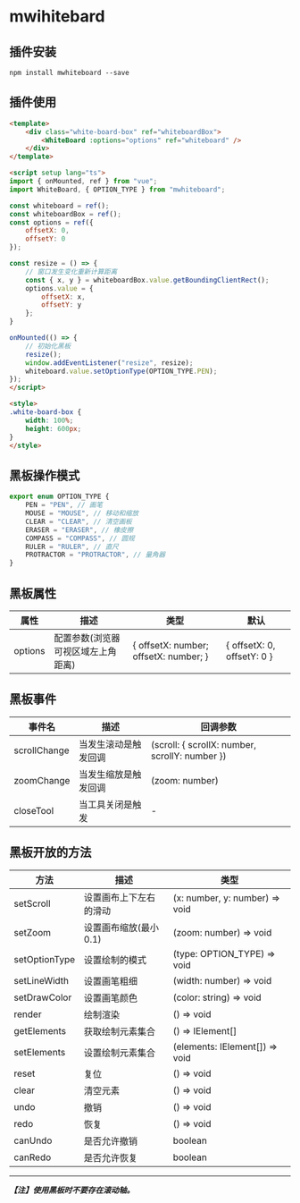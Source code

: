 # mwihitebard

## 插件安装
```shell
npm install mwhiteboard --save
```

## 插件使用
```html
<template>
    <div class="white-board-box" ref="whiteboardBox">
        <WhiteBoard :options="options" ref="whiteboard" />
    </div>
</template>

<script setup lang="ts">
import { onMounted, ref } from "vue";
import WhiteBoard, { OPTION_TYPE } from "mwhiteboard";

const whiteboard = ref();
const whiteboardBox = ref();
const options = ref({
    offsetX: 0,
    offsetY: 0
});

const resize = () => {
    // 窗口发生变化重新计算距离
    const { x, y } = whiteboardBox.value.getBoundingClientRect();
    options.value = {
        offsetX: x,
        offsetY: y
    };
}

onMounted(() => {
    // 初始化黑板
    resize();
    window.addEventListener("resize", resize);
    whiteboard.value.setOptionType(OPTION_TYPE.PEN);
});
</script>

<style>
.white-board-box {
    width: 100%;
    height: 600px;
}
</style>
```

## 黑板操作模式
```ts
export enum OPTION_TYPE {
    PEN = "PEN", // 画笔
    MOUSE = "MOUSE", // 移动和缩放
    CLEAR = "CLEAR", // 清空画板
    ERASER = "ERASER", // 橡皮擦
    COMPASS = "COMPASS", // 圆规
    RULER = "RULER", // 直尺
    PROTRACTOR = "PROTRACTOR", // 量角器
}
```

## 黑板属性
| 属性 | 描述 | 类型 | 默认 |
| ----------- | ----------- | ----------- | ----------- |
| options | 配置参数(浏览器可视区域左上角距离) | { offsetX: number; offsetX: number; } | { offsetX: 0, offsetY: 0 } |

## 黑板事件
| 事件名 | 描述 | 回调参数 |
| ----------- | ----------- | ----------- |
| scrollChange | 当发生滚动是触发回调 | (scroll: { scrollX: number, scrollY: number }) |
| zoomChange | 当发生缩放是触发回调 | (zoom: number) |
| closeTool | 当工具关闭是触发 | - |

## 黑板开放的方法
| 方法 | 描述 | 类型 |
| ----------- | ----------- | ----------- |
| setScroll | 设置画布上下左右的滑动 | (x: number, y: number) => void |
| setZoom | 设置画布缩放(最小0.1) | (zoom: number) => void |
| setOptionType | 设置绘制的模式 | (type: OPTION_TYPE) => void |
| setLineWidth | 设置画笔粗细 | (width: number) => void |
| setDrawColor | 设置画笔颜色 | (color: string) => void |
| render | 绘制渲染 | () => void |
| getElements | 获取绘制元素集合 | () => IElement[] |
| setElements | 设置绘制元素集合 | (elements: IElement[]) => void |
| reset | 复位 | () => void |
| clear | 清空元素 | () => void |
| undo | 撤销 | () => void |
| redo | 恢复 | () => void |
| canUndo | 是否允许撤销 | boolean |
| canRedo | 是否允许恢复 | boolean |

------------------------------------------
***【注】使用黑板时不要存在滚动轴。***
